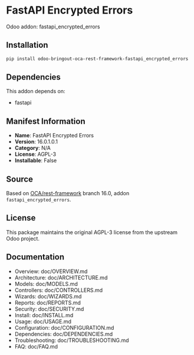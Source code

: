 # FastAPI Encrypted Errors

Odoo addon: fastapi_encrypted_errors

## Installation

```bash
pip install odoo-bringout-oca-rest-framework-fastapi_encrypted_errors
```

## Dependencies

This addon depends on:
- fastapi

## Manifest Information

- **Name**: FastAPI Encrypted Errors
- **Version**: 16.0.1.0.1
- **Category**: N/A
- **License**: AGPL-3
- **Installable**: False

## Source

Based on [OCA/rest-framework](https://github.com/OCA/rest-framework) branch 16.0, addon `fastapi_encrypted_errors`.

## License

This package maintains the original AGPL-3 license from the upstream Odoo project.

## Documentation

- Overview: doc/OVERVIEW.md
- Architecture: doc/ARCHITECTURE.md
- Models: doc/MODELS.md
- Controllers: doc/CONTROLLERS.md
- Wizards: doc/WIZARDS.md
- Reports: doc/REPORTS.md
- Security: doc/SECURITY.md
- Install: doc/INSTALL.md
- Usage: doc/USAGE.md
- Configuration: doc/CONFIGURATION.md
- Dependencies: doc/DEPENDENCIES.md
- Troubleshooting: doc/TROUBLESHOOTING.md
- FAQ: doc/FAQ.md
